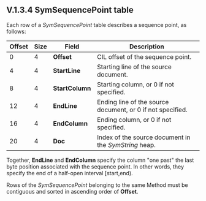 ## V.1.3.4 SymSequencePoint table

Each row of a _SymSequencePoint_ table describes a sequence point, as follows:

 | Offset | Size | Field | Description
 | ---- | ---- | ---- | ----
 | 0 | 4 | **Offset** | CIL offset of the sequence point.
 | 4 | 4 | **StartLine** | Starting line of the source document.
 | 8 | 4 | **StartColumn** | Starting column, or 0 if not specified.
 | 12 | 4 | **EndLine** | Ending line of the source document, or 0 if not specified.
 | 16 | 4 | **EndColumn** | Ending column, or 0 if not specified.
 | 20 | 4 | **Doc** | Index of the source document in the _SymString_ heap.

Together, **EndLine** and **EndColumn** specify the column "one past" the last byte position associated with the sequence point. In other words, they specify the end of a half-open interval [start,end).

Rows of the _SymSequencePoint_ belonging to the same Method must be contiguous and sorted in ascending order of **Offset**.

